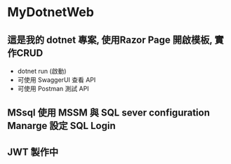 # MyDotnetWeb
## 這是我的 dotnet 專案, 使用Razor Page 開啟模板, 實作CRUD
- dotnet run (啟動)
- 可使用 SwaggerUI 查看 API
- 可使用 Postman 測試 API

## MSsql 使用 MSSM 與 SQL sever configuration Manarge 設定 SQL Login

## JWT 製作中
